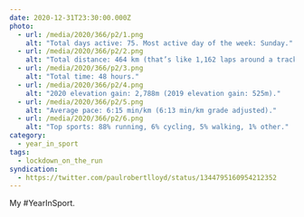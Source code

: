 ```yaml
---
date: 2020-12-31T23:30:00.000Z
photo:
  - url: /media/2020/366/p2/1.png
    alt: "Total days active: 75. Most active day of the week: Sunday."
  - url: /media/2020/366/p2/2.png
    alt: "Total distance: 464 km (that’s like 1,162 laps around a track)."
  - url: /media/2020/366/p2/3.png
    alt: "Total time: 48 hours."
  - url: /media/2020/366/p2/4.png
    alt: "2020 elevation gain: 2,788m (2019 elevation gain: 525m)."
  - url: /media/2020/366/p2/5.png
    alt: "Average pace: 6:15 min/km (6:13 min/km grade adjusted)."
  - url: /media/2020/366/p2/6.png
    alt: "Top sports: 88% running, 6% cycling, 5% walking, 1% other."
category:
  - year_in_sport
tags:
  - lockdown_on_the_run
syndication:
  - https://twitter.com/paulrobertlloyd/status/1344795160954212352
---
```


My #YearInSport.
